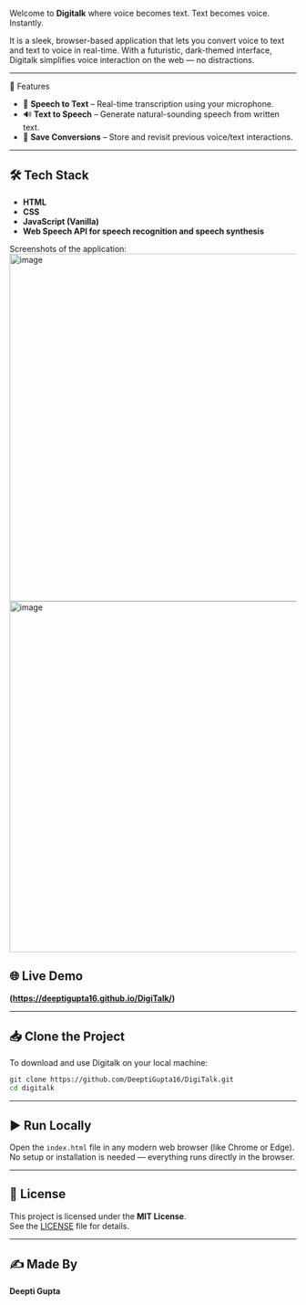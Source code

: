 Welcome to **Digitalk** where voice becomes text. Text becomes voice. Instantly.


It is a sleek, browser-based application that lets you convert voice to text and text to voice in real-time. With a futuristic, dark-themed interface, Digitalk simplifies voice interaction on the web — no distractions.

---

 🚀 Features

- 🎤 **Speech to Text** – Real-time transcription using your microphone.
- 🔊 **Text to Speech** – Generate natural-sounding speech from written text.
- 💾 **Save Conversions** – Store and revisit previous voice/text interactions.


---

## 🛠️ Tech Stack

- **HTML**
- **CSS**
- **JavaScript (Vanilla)**
- **Web Speech API for speech recognition and speech synthesis**

Screenshots of the application:
<img width="1338" height="609" alt="image" src="https://github.com/user-attachments/assets/607fca41-ae47-43b4-9f3e-e7e34a6c4fd3" />
<img width="1063" height="615" alt="image" src="https://github.com/user-attachments/assets/2a4258c7-a8a1-4a37-82be-fccc13c7a0e6" />

## 🌐 Live Demo

**(https://deeptigupta16.github.io/DigiTalk/)**  


---

## 📥 Clone the Project

To download and use Digitalk on your local machine:

```bash
git clone https://github.com/DeeptiGupta16/DigiTalk.git
cd digitalk
```

---

## ▶️ Run Locally

Open the `index.html` file in any modern web browser (like Chrome or Edge).  
No setup or installation is needed — everything runs directly in the browser.


---

## 📜 License

This project is licensed under the **MIT License**.  
See the [LICENSE](LICENSE) file for details.

---



## ✍️ Made By

**Deepti Gupta**

